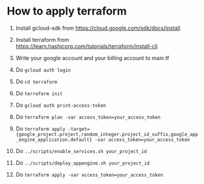 # How to apply terraform

1. Install gcloud-sdk from https://cloud.google.com/sdk/docs/install

1. Install terraform from https://learn.hashicorp.com/tutorials/terraform/install-cli

1. Write your google account and your billing account to main.tf

1. Do `gcloud auth login`

1. Do `cd terraform`

1. Do `terraform init`

1. Do `gcloud auth print-access-token`

1. Do `terraform plan -var access_token=your_access_token`

1. Do `terraform apply -target={google_project.project,random_integer.project_id_suffix,google_app_engine_application.default} -var access_token=your_access_token`

1. Do `../scripts/enable_services.sh your_project_id`

1. Do `../scripts/deploy_appengine.sh your_project_id`

1. Do `terraform apply -var access_token=your_access_token`
